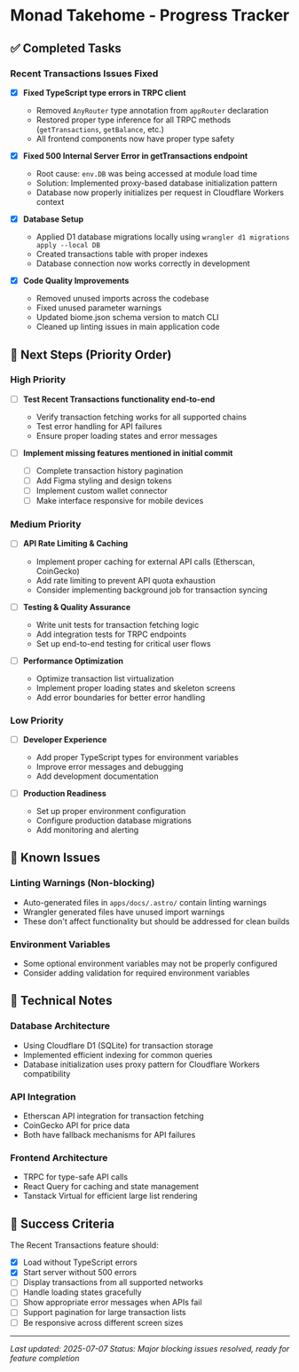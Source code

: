 # Monad Takehome - Progress Tracker

## ✅ Completed Tasks

### Recent Transactions Issues Fixed
- [x] **Fixed TypeScript type errors in TRPC client**
  - Removed `AnyRouter` type annotation from `appRouter` declaration
  - Restored proper type inference for all TRPC methods (`getTransactions`, `getBalance`, etc.)
  - All frontend components now have proper type safety

- [x] **Fixed 500 Internal Server Error in getTransactions endpoint**
  - Root cause: `env.DB` was being accessed at module load time
  - Solution: Implemented proxy-based database initialization pattern
  - Database now properly initializes per request in Cloudflare Workers context

- [x] **Database Setup**
  - Applied D1 database migrations locally using `wrangler d1 migrations apply --local DB`
  - Created transactions table with proper indexes
  - Database connection now works correctly in development

- [x] **Code Quality Improvements**
  - Removed unused imports across the codebase
  - Fixed unused parameter warnings
  - Updated biome.json schema version to match CLI
  - Cleaned up linting issues in main application code

## 🚧 Next Steps (Priority Order)

### High Priority
- [ ] **Test Recent Transactions functionality end-to-end**
  - Verify transaction fetching works for all supported chains
  - Test error handling for API failures
  - Ensure proper loading states and error messages

- [ ] **Implement missing features mentioned in initial commit**
  - [ ] Complete transaction history pagination
  - [ ] Add Figma styling and design tokens
  - [ ] Implement custom wallet connector
  - [ ] Make interface responsive for mobile devices

### Medium Priority
- [ ] **API Rate Limiting & Caching**
  - Implement proper caching for external API calls (Etherscan, CoinGecko)
  - Add rate limiting to prevent API quota exhaustion
  - Consider implementing background job for transaction syncing

- [ ] **Testing & Quality Assurance**
  - Write unit tests for transaction fetching logic
  - Add integration tests for TRPC endpoints
  - Set up end-to-end testing for critical user flows

- [ ] **Performance Optimization**
  - Optimize transaction list virtualization
  - Implement proper loading states and skeleton screens
  - Add error boundaries for better error handling

### Low Priority
- [ ] **Developer Experience**
  - Add proper TypeScript types for environment variables
  - Improve error messages and debugging
  - Add development documentation

- [ ] **Production Readiness**
  - Set up proper environment configuration
  - Configure production database migrations
  - Add monitoring and alerting

## 🐛 Known Issues

### Linting Warnings (Non-blocking)
- Auto-generated files in `apps/docs/.astro/` contain linting warnings
- Wrangler generated files have unused import warnings
- These don't affect functionality but should be addressed for clean builds

### Environment Variables
- Some optional environment variables may not be properly configured
- Consider adding validation for required environment variables

## 📝 Technical Notes

### Database Architecture
- Using Cloudflare D1 (SQLite) for transaction storage
- Implemented efficient indexing for common queries
- Database initialization uses proxy pattern for Cloudflare Workers compatibility

### API Integration
- Etherscan API integration for transaction fetching
- CoinGecko API for price data
- Both have fallback mechanisms for API failures

### Frontend Architecture
- TRPC for type-safe API calls
- React Query for caching and state management
- Tanstack Virtual for efficient large list rendering

## 🎯 Success Criteria

The Recent Transactions feature should:
- [x] Load without TypeScript errors
- [x] Start server without 500 errors
- [ ] Display transactions from all supported networks
- [ ] Handle loading states gracefully
- [ ] Show appropriate error messages when APIs fail
- [ ] Support pagination for large transaction lists
- [ ] Be responsive across different screen sizes

---

*Last updated: 2025-07-07*
*Status: Major blocking issues resolved, ready for feature completion*